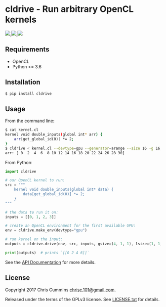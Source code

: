 # cldrive - Run arbitrary OpenCL kernels

<a href="https://badge.fury.io/py/cldrive">
  <img src="https://img.shields.io/pypi/v/cldrive.svg?colorB=green&style=flat">
</a>
<a href="http://chriscummins.cc/cldrive" target="_blank">
  <img src="https://img.shields.io/badge/docs-latest-green.svg?style=flat">
</a>
<a href="https://www.gnu.org/licenses/gpl-3.0.en.html" target="_blank">
  <img src="https://img.shields.io/badge/license-GNU%20GPL%20v3-blue.svg?style=flat">
</a>

## Requirements
* OpenCL
* Python >= 3.6

## Installation

```sh
$ pip install cldrive
```


## Usage

From the command line:
```sh
$ cat kernel.cl
kernel void double_inputs(global int* arr) {
    arr[get_global_id(0)] *= 2;
}
$ cldrive < kernel.cl --devtype=gpu --generator=arange --size 16 -g 16,1,1 -l 4,1,1
arr: [ 0  2  4  6  8 10 12 14 16 18 20 22 24 26 28 30]
```

From Python:

```py
import cldrive

# our OpenCL kernel to run:
src = """
    kernel void double_inputs(global int* data) {
        data[get_global_id(0)] *= 2;
    }
"""

# the data to run it on:
inputs = [[0, 1, 2, 3]]

# create an OpenCL environment for the first available GPU:
env = cldrive.make_env(devtype="gpu")

# run kernel on the input:
outputs = cldrive.drive(env, src, inputs, gsize=(4, 1, 1), lsize=(1, 1, 1))

print(outputs)  # prints `[[0 2 4 6]]`
```

See the [API Documentation](http://chriscummins.cc/cldrive) for more details.


## License

Copyright 2017 Chris Cummins <chrisc.101@gmail.com>.

Released under the terms of the GPLv3 license. See [LICENSE.txt](/LICENSE.txt)
for details.
